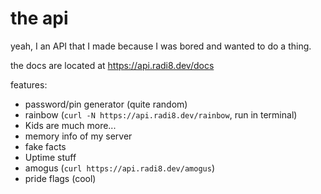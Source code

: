 # the api

yeah, I an API that I made because I was bored and wanted to do a thing.

the docs are located at https://api.radi8.dev/docs

features:

* password/pin generator (quite random)
* rainbow (`curl -N https://api.radi8.dev/rainbow`, run in terminal)
* Kids are much more...
* memory info of my server
* fake facts
* Uptime stuff
* amogus (`curl https://api.radi8.dev/amogus`)
* pride flags (cool)
